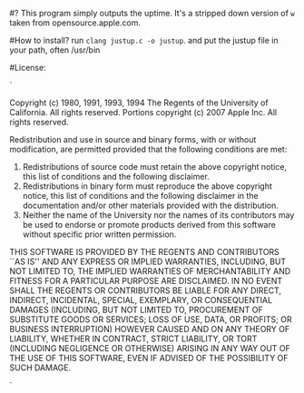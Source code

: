 #?
This program simply outputs the uptime. It's a stripped down version of `w` taken from opensource.apple.com.

#How to install?
run `clang justup.c -o justup`.
and put the justup file in your path, often /usr/bin

#License:

`

 Copyright (c) 1980, 1991, 1993, 1994
	The Regents of the University of California.  All rights reserved.
 Portions copyright (c) 2007 Apple Inc.  All rights reserved.
 
  Redistribution and use in source and binary forms, with or without
 modification, are permitted provided that the following conditions
  are met:
  1. Redistributions of source code must retain the above copyright
     notice, this list of conditions and the following disclaimer.
  2. Redistributions in binary form must reproduce the above copyright
     notice, this list of conditions and the following disclaimer in the
     documentation and/or other materials provided with the distribution.
  3. Neither the name of the University nor the names of its contributors
     may be used to endorse or promote products derived from this software
    without specific prior written permission.
 
  THIS SOFTWARE IS PROVIDED BY THE REGENTS AND CONTRIBUTORS ``AS IS'' AND
  ANY EXPRESS OR IMPLIED WARRANTIES, INCLUDING, BUT NOT LIMITED TO, THE
  IMPLIED WARRANTIES OF MERCHANTABILITY AND FITNESS FOR A PARTICULAR PURPOSE
  ARE DISCLAIMED.  IN NO EVENT SHALL THE REGENTS OR CONTRIBUTORS BE LIABLE
  FOR ANY DIRECT, INDIRECT, INCIDENTAL, SPECIAL, EXEMPLARY, OR CONSEQUENTIAL
  DAMAGES (INCLUDING, BUT NOT LIMITED TO, PROCUREMENT OF SUBSTITUTE GOODS
  OR SERVICES; LOSS OF USE, DATA, OR PROFITS; OR BUSINESS INTERRUPTION)
  HOWEVER CAUSED AND ON ANY THEORY OF LIABILITY, WHETHER IN CONTRACT, STRICT
  LIABILITY, OR TORT (INCLUDING NEGLIGENCE OR OTHERWISE) ARISING IN ANY WAY
  OUT OF THE USE OF THIS SOFTWARE, EVEN IF ADVISED OF THE POSSIBILITY OF
  SUCH DAMAGE.
 
 `
